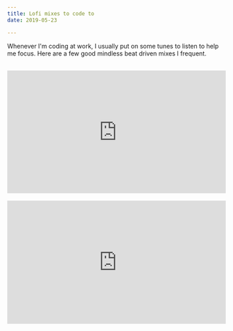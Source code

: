 ```yaml
---
title: Lofi mixes to code to
date: 2019-05-23

---
```

Whenever I'm coding at work, I usually put on some tunes to listen to help me focus. Here are a few good mindless
beat driven mixes I frequent.

<br />

<style>.embed-container { position: relative; padding-bottom: 56.25%; height: 0; overflow: hidden; max-width: 100%; } .embed-container iframe, .embed-container object, .embed-container embed { position: absolute; top: 0; left: 0; width: 100%; height: 100%; }</style>

<div class="embed-container"><iframe width="560" height="315" src="https://www.youtube.com/embed/hHW1oY26kxQ" frameborder="0" allow="accelerometer; autoplay; encrypted-media; gyroscope; picture-in-picture" allowfullscreen></iframe></div>

<br />

<div class="embed-container"><iframe width="560" height="315" src="https://www.youtube.com/embed/YOJsKatW-Ts" frameborder="0" allow="accelerometer; autoplay; encrypted-media; gyroscope; picture-in-picture" allowfullscreen></iframe></div>